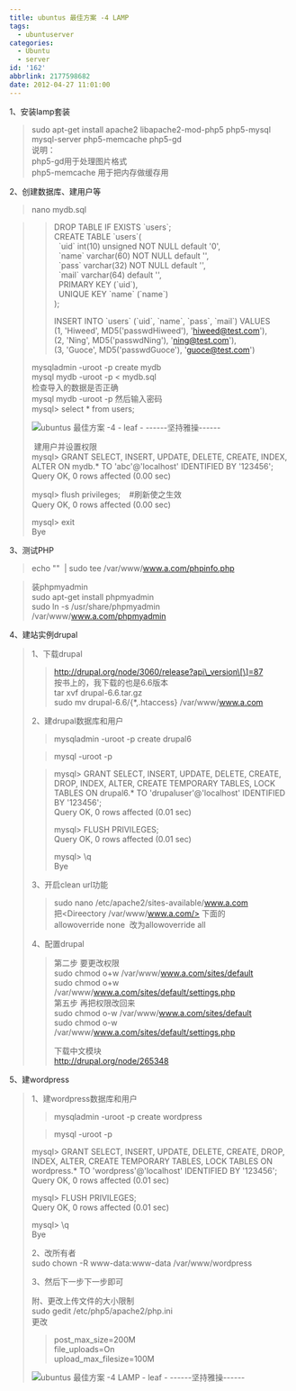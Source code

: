 ```yaml
---
title: ubuntus 最佳方案 -4 LAMP
tags:
  - ubuntuserver
categories:
  - Ubuntu
  - server
id: '162'
abbrlink: 2177598682
date: 2012-04-27 11:01:00
---
```


1、安装lamp套装  

> sudo apt-get install apache2 libapache2-mod-php5 php5-mysql mysql-server php5-memcache php5-gd  
> 说明：  
> php5-gd用于处理图片格式  
> php5-memcache 用于把内存做缓存用  
>   

2、创建数据库、建用户等  

> nano mydb.sql  

> > DROP TABLE IF EXISTS \`users\`;  
> > CREATE TABLE \`users\`(  
> >   \`uid\` int(10) unsigned NOT NULL default '0',  
> >   \`name\` varchar(60) NOT NULL default '',  
> >   \`pass\` varchar(32) NOT NULL default '',  
> >   \`mail\` varchar(64) default '',  
> >   PRIMARY KEY (\`uid\`),  
> >   UNIQUE KEY \`name\` (\`name\`)  
> > );  
> >   
> > INSERT INTO \`users\` (\`uid\`, \`name\`, \`pass\`, \`mail\`) VALUES  
> > (1, 'Hiweed', MD5('passwdHiweed'), 'hiweed@test.com'),  
> > (2, 'Ning', MD5('passwdNing'), 'ning@test.com'),  
> > (3, 'Guoce', MD5('passwdGuoce'), 'guoce@test.com')  
> 
> mysqladmin -uroot -p create mydb  
> mysql mydb -uroot -p < mydb.sql  
> 检查导入的数据是否正确  
> mysql mydb -uroot -p 然后输入密码  
> mysql> select \* from users;  
> 
> ![ubuntus 最佳方案 -4 - leaf - ------坚持雅操------](http://img1.ph.126.net/_YJiklBfcPvLaHGWFYHlsA==/2493586818696969731.jpg "ubuntus 最佳方案 -4 - leaf - ------坚持雅操------")
> 
>  建用户并设置权限  
> mysql> GRANT SELECT, INSERT, UPDATE, DELETE, CREATE, INDEX, ALTER ON mydb.\* TO 'abc'@'localhost' IDENTIFIED BY '123456';  
> Query OK, 0 rows affected (0.00 sec)  
>   
> mysql> flush privileges;    #刷新使之生效  
> Query OK, 0 rows affected (0.00 sec)  
>   
> mysql> exit  
> Bye  

  
3、测试PHP  

> echo "<?php phpinfo(); ?>"  | sudo tee /var/www/www.a.com/phpinfo.php  

>   
> 装phpmyadmin  
> sudo apt-get install phpmyadmin  
> sudo ln -s /usr/share/phpmyadmin /var/www/www.a.com/phpmyadmin  
>   

4、建站实例drupal  

> 1、下载drupal  
> 
> > http://drupal.org/node/3060/release?api\_version\[\]=87  
> > 按书上的，我下载的也是6.6版本  
> > tar xvf drupal-6.6.tar.gz  
> > sudo mv drupal-6.6/{\*,.htaccess} /var/www/www.a.com  
> 
> 2、建drupal数据库和用户  
> 
> > mysqladmin -uroot -p create drupal6  
> 
> > mysql -uroot -p  
> 
> > mysql> GRANT SELECT, INSERT, UPDATE, DELETE, CREATE, DROP, INDEX, ALTER, CREATE TEMPORARY TABLES, LOCK TABLES ON drupal6.\* TO 'drupaluser'@'localhost' IDENTIFIED BY '123456';  
> > Query OK, 0 rows affected (0.01 sec)  
> >   
> > mysql> FLUSH PRIVILEGES;  
> > Query OK, 0 rows affected (0.01 sec)  
> >   
> > mysql> \\q  
> > Bye  
> 
> 3、开启clean url功能  
> 
> > sudo nano /etc/apache2/sites-available/www.a.com  
> > 把<Direectory /var/www/www.a.com/> 下面的  
> > allowoverride none  改为allowoverride all  
> >   
> 
> 4、配置drupal  
> 
> > 第二步 要更改权限  
> > sudo chmod o+w /var/www/www.a.com/sites/default  
> > sudo chmod o+w /var/www/www.a.com/sites/default/settings.php  
> > 第五步 再把权限改回来  
> > sudo chmod o-w /var/www/www.a.com/sites/default  
> > sudo chmod o-w /var/www/www.a.com/sites/default/settings.php  
> >   
> > 下载中文模块  
> > http://drupal.org/node/265348  
> 
>   

  
5、建wordpress  

> 1、建wordpress数据库和用户  
> 
> > mysqladmin -uroot -p create wordpress  
> 
> > mysql -uroot -p  
> 
> mysql> GRANT SELECT, INSERT, UPDATE, DELETE, CREATE, DROP, INDEX, ALTER, CREATE TEMPORARY TABLES, LOCK TABLES ON wordpress.\* TO 'wordpress'@'localhost' IDENTIFIED BY '123456';  
> Query OK, 0 rows affected (0.01 sec)  
>   
> mysql> FLUSH PRIVILEGES;  
> Query OK, 0 rows affected (0.01 sec)  
>   
> mysql> \\q  
> Bye  
>   
> 2、改所有者  
> sudo chown -R www-data:www-data /var/www/wordpress  
>   
> 3、然后下一步下一步即可  
>   
>   
>   
> 附、更改上传文件的大小限制  
> sudo gedit /etc/php5/apache2/php.ini  
> 更改  
> 
> > post\_max\_size=200M  
> > file\_uploads=On  
> > upload\_max\_filesize=100M  
> 
>   
> 
> ![ubuntus 最佳方案 -4 LAMP - leaf - ------坚持雅操------](http://img2.ph.126.net/b-5dciHZHxuNErJeRiLVHw==/1074952936075702232.jpg "ubuntus 最佳方案 -4 LAMP - leaf - ------坚持雅操------")
> 
>